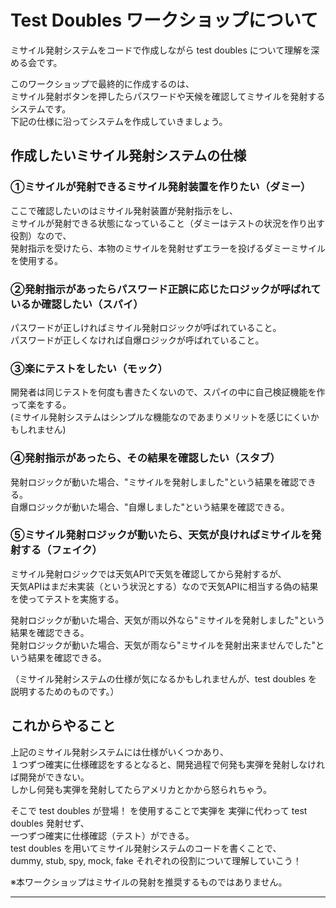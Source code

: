 # Test Doubles ワークショップについて
ミサイル発射システムをコードで作成しながら test doubles について理解を深める会です。

このワークショップで最終的に作成するのは、  
ミサイル発射ボタンを押したらパスワードや天候を確認してミサイルを発射するシステムです。  
下記の仕様に沿ってシステムを作成していきましょう。

## 作成したいミサイル発射システムの仕様  
### ①ミサイルが発射できるミサイル発射装置を作りたい（ダミー）  
ここで確認したいのはミサイル発射装置が発射指示をし、  
ミサイルが発射できる状態になっていること（ダミーはテストの状況を作り出す役割）なので、  
発射指示を受けたら、本物のミサイルを発射せずエラーを投げるダミーミサイルを使用する。  

### ②発射指示があったらパスワード正誤に応じたロジックが呼ばれているか確認したい（スパイ）  
パスワードが正しければミサイル発射ロジックが呼ばれていること。  
パスワードが正しくなければ自爆ロジックが呼ばれていること。  

### ③楽にテストをしたい（モック）  
開発者は同じテストを何度も書きたくないので、スパイの中に自己検証機能を作って楽をする。  
(ミサイル発射システムはシンプルな機能なのであまりメリットを感じにくいかもしれません)

### ④発射指示があったら、その結果を確認したい（スタブ）  
発射ロジックが動いた場合、"ミサイルを発射しました"という結果を確認できる。  
自爆ロジックが動いた場合、"自爆しました"という結果を確認できる。  

### ⑤ミサイル発射ロジックが動いたら、天気が良ければミサイルを発射する（フェイク）  
ミサイル発射ロジックでは天気APIで天気を確認してから発射するが、  
天気APIはまだ未実装（という状況とする）なので天気APIに相当する偽の結果を使ってテストを実施する。  

発射ロジックが動いた場合、天気が雨以外なら"ミサイルを発射しました"という結果を確認できる。  
発射ロジックが動いた場合、天気が雨なら"ミサイルを発射出来ませんでした"という結果を確認できる。  

（ミサイル発射システムの仕様が気になるかもしれませんが、test doubles を説明するためのものです。）  

## これからやること
上記のミサイル発射システムには仕様がいくつかあり、  
１つずつ確実に仕様確認をするとなると、開発過程で何発も実弾を発射しなければ開発ができない。  
しかし何発も実弾を発射してたらアメリカとかから怒られちゃう。  

そこで test doubles が登場！  を使用することで実弾を
実弾に代わって test doubles 発射せず、  
一つずつ確実に仕様確認（テスト）ができる。  
test doubles を用いてミサイル発射システムのコードを書くことで、  
dummy, stub, spy, mock, fake それぞれの役割について理解していこう！  

※本ワークショップはミサイルの発射を推奨するものではありません。
***


